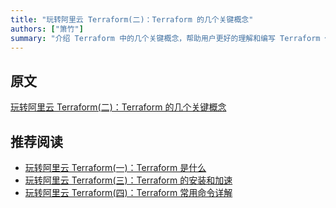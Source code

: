 ```yaml
---
title: "玩转阿里云 Terraform(二)：Terraform 的几个关键概念"
authors: ["箫竹"]
summary: "介绍 Terraform 中的几个关键概念，帮助用户更好的理解和编写 Terraform 代码"
---
```


## 原文
[玩转阿里云 Terraform(二)：Terraform 的几个关键概念](https://developer.aliyun.com/article/721188)

## 推荐阅读
- [玩转阿里云 Terraform(一)：Terraform 是什么](101-what-is-terraform.markdown)
- [玩转阿里云 Terraform(三)：Terraform 的安装和加速](101-terraform-installation-and-acceleration.markdown)
- [玩转阿里云 Terraform(四)：Terraform 常用命令详解](101-terraform-common-commands.markdown)
